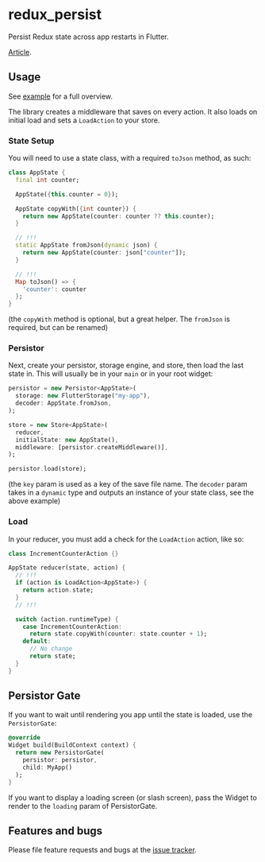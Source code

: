 # redux_persist

Persist Redux state across app restarts in Flutter.

[Article](https://medium.com/@cretezy/persist-redux-in-flutter-a2082bbb9aa0).

## Usage

See [example](example) for a full overview.

The library creates a middleware that saves on every action.
It also loads on initial load and sets a `LoadAction` to your store.

### State Setup

You will need to use a state class, with a required `toJson` method, as such:

```dart
class AppState {
  final int counter;

  AppState({this.counter = 0});

  AppState copyWith({int counter}) {
    return new AppState(counter: counter ?? this.counter);
  }

  // !!!
  static AppState fromJson(dynamic json) {
    return new AppState(counter: json["counter"]);
  }

  // !!!
  Map toJson() => {
    'counter': counter
  };
}
```

(the `copyWith` method is optional, but a great helper.
The `fromJson` is required, but can be renamed)

### Persistor

Next, create your persistor, storage engine, and store, then load the last state in.
This will usually be in your `main` or in your root widget:

```dart
persistor = new Persistor<AppState>(
  storage: new FlutterStorage("my-app"),
  decoder: AppState.fromJson,
);

store = new Store<AppState>(
  reducer,
  initialState: new AppState(),
  middleware: [persistor.createMiddleware()],
);

persistor.load(store);
```

(the `key` param  is used as a key of the save file name.
The `decoder` param takes in a `dynamic` type and outputs
an instance of your state class, see the above example)

### Load

In your reducer, you must add a check for the `LoadAction` action, like so:

```dart
class IncrementCounterAction {}

AppState reducer(state, action) {
  // !!!
  if (action is LoadAction<AppState>) {
    return action.state;
  }
  // !!!

  switch (action.runtimeType) {
    case IncrementCounterAction:
      return state.copyWith(counter: state.counter + 1);
    default:
      // No change
      return state;
  }
}
```

## Persistor Gate

If you want to wait until rendering you app until the state is loaded, use the `PersistorGate`:

```dart
@override
Widget build(BuildContext context) {
  return new PersistorGate(
    persistor: persistor,
    child: MyApp()
  );
}
```

If you want to display a loading screen (or slash screen), pass the Widget to render to the `loading` param of PersistorGate.

## Features and bugs

Please file feature requests and bugs at the [issue tracker](https://github.com/Cretezy/redux_persist/issues).
